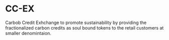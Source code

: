 # CC-EX

Carbob Credit Exhchange to promote sustainability by providing the fractionalized carbon credits as soul bound tokens to the retail customers at smaller denomintaion. 



